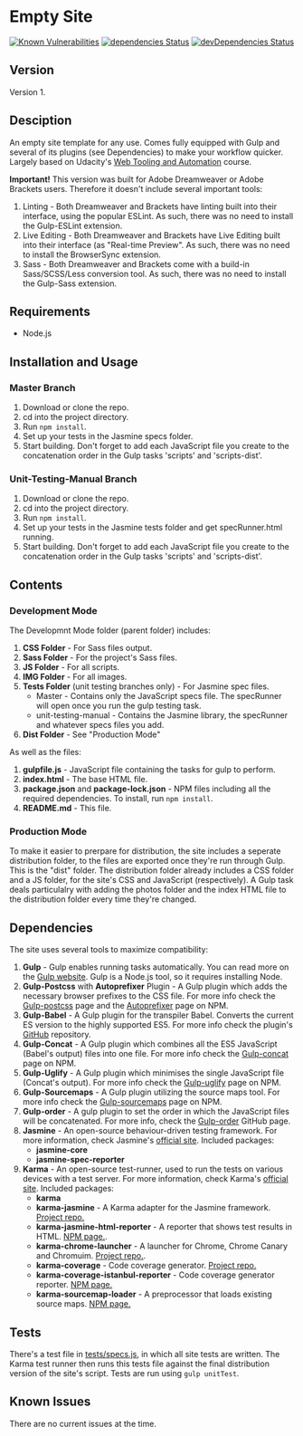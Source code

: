 # Empty Site

[![Known Vulnerabilities](https://snyk.io/test/github/shirblc/gulp-site-template/badge.svg?targetFile=package.json)](https://snyk.io/test/github/shirblc/gulp-site-template?targetFile=package.json)
[![dependencies Status](https://david-dm.org/shirblc/gulp-site-template/status.svg)](https://david-dm.org/shirblc/gulp-site-template)
[![devDependencies Status](https://david-dm.org/shirblc/gulp-site-template/dev-status.svg)](https://david-dm.org/shirblc/gulp-site-template)

## Version

Version 1.

## Desciption

An empty site template for any use. Comes fully equipped with Gulp and several of its plugins (see Dependencies) to make your workflow quicker. Largely based on Udacity's [Web Tooling and Automation](https://www.udacity.com/course/web-tooling-automation--ud892) course.

**Important!** This version was built for Adobe Dreamweaver or Adobe Brackets users. Therefore it doesn't include several important tools:

1. Linting - Both Dreamweaver and Brackets have linting built into their interface, using the popular ESLint. As such, there was no need to install the Gulp-ESLint extension.
2. Live Editing - Both Dreamweaver and Brackets have Live Editing built into their interface (as "Real-time Preview". As such, there was no need to install the BrowserSync extension.
3. Sass - Both Dreamweaver and Brackets come with a build-in Sass/SCSS/Less conversion tool. As such, there was no need to install the Gulp-Sass extension.

## Requirements

- Node.js

## Installation and Usage

### Master Branch

1. Download or clone the repo.
2. cd into the project directory.
3. Run ```npm install```.
4. Set up your tests in the Jasmine specs folder.
5. Start building. Don't forget to add each JavaScript file you create to the concatenation order in the Gulp tasks 'scripts' and 'scripts-dist'.

### Unit-Testing-Manual Branch

1. Download or clone the repo.
2. cd into the project directory.
3. Run ```npm install```.
4. Set up your tests in the Jasmine tests folder and get specRunner.html running.
5. Start building. Don't forget to add each JavaScript file you create to the concatenation order in the Gulp tasks 'scripts' and 'scripts-dist'.

## Contents

### Development Mode

The Developmnt Mode folder (parent folder) includes:

1. **CSS Folder** - For Sass files output.
2. **Sass Folder** - For the project's Sass files.
3. **JS Folder** - For all scripts.
4. **IMG Folder** - For all images.
5. **Tests Folder** (unit testing branches only) - For Jasmine spec files.
	- Master - Contains only the JavaScript specs file. The specRunner will open once you run the gulp testing task.
	- unit-testing-manual - Contains the Jasmine library, the specRunner and whatever specs files you add.
6. **Dist Folder** - See "Production Mode"

As well as the files:

1. **gulpfile.js** - JavaScript file containing the tasks for gulp to perform. 
2. **index.html** - The base HTML file.
3. **package.json** and **package-lock.json** - NPM files including all the required dependencies. To install, run ```npm install```.
4. **README.md** - This file.

### Production Mode

To make it easier to prerpare for distribution, the site includes a seperate distribution folder, to the files are exported once they're run through Gulp. This is the "dist" folder.
The distribution folder already includes a CSS folder and a JS folder, for the site's CSS and JavaScript (respectively). A Gulp task deals particulalry with adding the photos folder and the index HTML file to the distribution folder every time they're changed.

## Dependencies

The site uses several tools to maximize compatibility:

1. **Gulp** - Gulp enables running tasks automatically. You can read more on the [Gulp website](https://gulpjs.com). Gulp is a Node.js tool, so it requires installing Node.
2. **Gulp-Postcss** with **Autoprefixer** Plugin - A Gulp plugin which adds the necessary browser prefixes to the CSS file. For more info check the [Gulp-postcss](https://www.npmjs.com/package/gulp-postcss) page and the [Autoprefixer](https://www.npmjs.com/package/autoprefixer) page on NPM.
3. **Gulp-Babel** - A Gulp plugin for the transpiler Babel. Converts the current ES version to the highly supported ES5. For more info check the plugin's [GitHub](https://github.com/babel/gulp-babel) repository.
4. **Gulp-Concat** - A Gulp plugin which combines all the ES5 JavaScript (Babel's output) files into one file. For more info check the [Gulp-concat](https://www.npmjs.com/package/gulp-concat) page on NPM.
5. **Gulp-Uglify** - A Gulp plugin which minimises the single JavaScript file (Concat's output). For more info check the [Gulp-uglify](https://www.npmjs.com/package/gulp-uglify) page on NPM.
6. **Gulp-Sourcemaps** - A Gulp plugin utilizing the source maps tool. For more info check the [Gulp-sourcemaps](https://www.npmjs.com/package/gulp-sourcemaps) page on NPM.
7. **Gulp-order** - A gulp plugin to set the order in which the JavaScript files will be concatenated. For more info, check the [Gulp-order](https://github.com/sirlantis/gulp-order) GitHub page.
8. **Jasmine** - An open-source behaviour-driven testing framework. For more information, check Jasmine's [official site](https://jasmine.github.io). Included packages:
    - **jasmine-core**
    - **jasmine-spec-reporter**
9. **Karma** - An open-source test-runner, used to run the tests on various devices with a test server. For more information, check Karma's [official site](https://karma-runner.github.io/latest/index.html). Included packages:
    - **karma**
    - **karma-jasmine** - A Karma adapter for the Jasmine framework. [Project repo.](https://github.com/karma-runner/karma-jasmine)
    - **karma-jasmine-html-reporter** - A reporter that shows test results in HTML. [NPM page.](https://www.npmjs.com/package/karma-jasmine-html-reporter).
    - **karma-chrome-launcher** - A launcher for Chrome, Chrome Canary and Chromuim. [Project repo.](https://github.com/karma-runner/karma-chrome-launcher).
    - **karma-coverage** - Code coverage generator. [Project repo.](https://github.com/karma-runner/karma-coverage)
    - **karma-coverage-istanbul-reporter** - Code coverage generator reporter. [NPM page.](https://www.npmjs.com/package/karma-coverage-istanbul-reporter)
    - **karma-sourcemap-loader** - A preprocessor that loads existing source maps. [NPM page.](https://www.npmjs.com/package/karma-sourcemap-loader)

## Tests

There's a test file in [tests/specs.js](./tests/specs.js), in which all site tests are written. The Karma test runner then runs this tests file against the final distribution version of the site's script. Tests are run using `gulp unitTest`.

## Known Issues

There are no current issues at the time.
